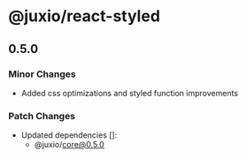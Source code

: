 # @juxio/react-styled

## 0.5.0

### Minor Changes

- Added css optimizations and styled function improvements

### Patch Changes

- Updated dependencies []:
  - @juxio/core@0.5.0
